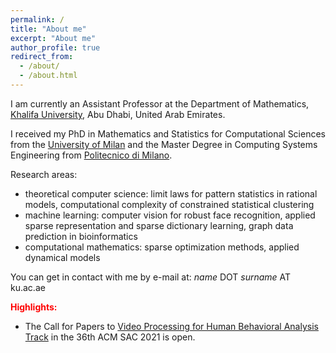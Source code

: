 ```yaml
---
permalink: /
title: "About me"
excerpt: "About me"
author_profile: true
redirect_from: 
  - /about/
  - /about.html
---
```

I am currently an Assistant Professor at the Department of Mathematics, [Khalifa University](https://www.ku.ac.ae), Abu Dhabi, United Arab Emirates.

I received my PhD in Mathematics and Statistics for Computational Sciences from the [University of Milan](https://www.unimi.it) and the Master Degree in Computing Systems Engineering from [Politecnico di Milano](https://www.polimi.it).

Research areas:
 - theoretical computer science: limit laws for pattern statistics in rational models, computational complexity of constrained statistical clustering
 - machine learning: computer vision for robust face recognition, applied sparse representation and sparse dictionary learning, graph data prediction in bioinformatics
 - computational mathematics: sparse optimization methods, applied dynamical models

You can get in contact with me by e-mail at: _name_ DOT _surname_ AT ku.ac.ae

**<p style="color:red">Highlights:</p>**
 - The Call for Papers to [Video Processing for Human Behavioral Analysis Track](http://phuselab.di.unimi.it/VP-HBA2021) in the 36th ACM SAC 2021 is open.
